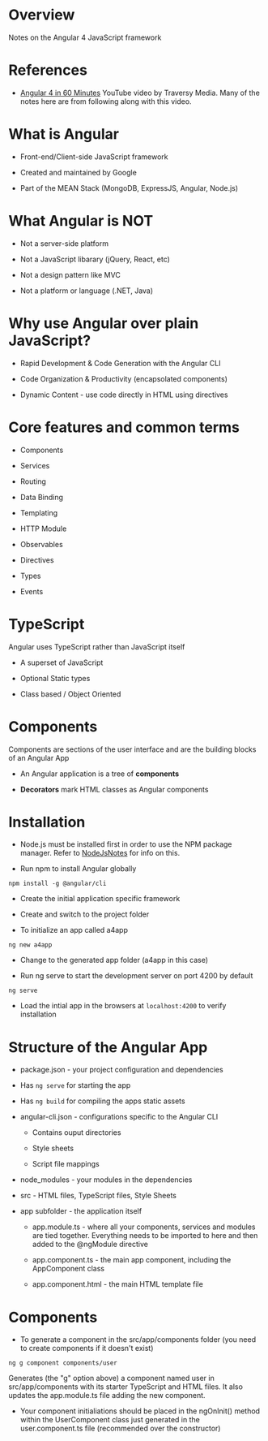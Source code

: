 # Overview

Notes on the Angular 4 JavaScript framework

# References

* [Angular 4 in 60 Minutes](https://www.youtube.com/watch?v=KhzGSHNhnbI) YouTube video by Traversy Media.  Many of the notes here are from following along with this video.

# What is Angular

* Front-end/Client-side JavaScript framework

* Created and maintained by Google

* Part of the MEAN Stack (MongoDB, ExpressJS, Angular, Node.js)

# What Angular is NOT

* Not a server-side platform

* Not a JavaScript libarary (jQuery, React, etc)

* Not a design pattern like MVC

* Not a platform or language (.NET, Java)

# Why use Angular over plain JavaScript?

* Rapid Development & Code Generation with the Angular CLI

* Code Organization & Productivity (encapsolated components)

* Dynamic Content - use code directly in HTML using directives

# Core features and common terms

* Components

* Services

* Routing

* Data Binding

* Templating

* HTTP Module

* Observables

* Directives

* Types

* Events

# TypeScript

Angular uses TypeScript rather than JavaScript itself

* A superset of JavaScript

* Optional Static types

* Class based / Object Oriented

# Components

 Components are sections of the user interface and are the building blocks of an Angular App
 
 * An Angular application is a tree of **components**
 
 * **Decorators** mark HTML classes as Angular components

# Installation

* Node.js must be installed first in order to use the NPM package manager.  Refer to [NodeJsNotes](https://github.com/GitLeeRepo/NodejsNotes/blob/master/NodejNotes.md#overview) for info on this.

* Run npm to install Angular globally

`npm install -g @angular/cli`

* Create the initial application specific framework

 * Create and switch to the project folder
 
 * To initialize an app called a4app
 
 `ng new a4app`

* Change to the generated app folder (a4app in this case)

* Run ng serve to start the development server on port 4200 by default

`ng serve`

* Load the intial app in the browsers at `localhost:4200` to verify installation

# Structure of the Angular App

* package.json - your project configuration and dependencies

 * Has `ng serve` for starting the app
 
 * Has `ng build` for compiling the apps static assets
 
* angular-cli.json - configurations specific to the Angular CLI

  * Contains ouput directories
  
  * Style sheets
  
  * Script file mappings
  
* node_modules - your modules in the dependencies
  
 * src - HTML files, TypeScript files, Style Sheets
 
  * app subfolder - the application itself
  
    * app.module.ts - where all your components, services and modules are tied together.  Everything needs to be imported to here and then added to the @ngModule directive
    
    * app.component.ts - the main app component, including the AppComponent class
    
    * app.component.html - the main HTML template file
    
 # Components
 
 * To generate a component in the src/app/components folder (you need to create components if it doesn't exist)
 
 `ng g component components/user`
 
  Generates (the "g" option above) a component named user in src/app/components with its starter TypeScript and HTML files.  It also updates the app.module.ts file adding the new component.
  
  * Your component initialiations should be placed in the ngOnInit() method within the UserComponent class just generated in the user.component.ts file (recommended over the constructor)
  
  
  
  
